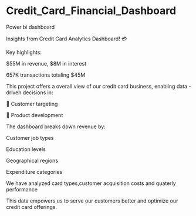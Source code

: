 # Credit_Card_Financial_Dashboard

Power bi dashboard


Insights from Credit Card Analytics Dashboard! 💳

Key highlights:

$55M in revenue, $8M in interest

657K transactions totaling $45M


This project offers a overall view of our credit card business, enabling data
-driven decisions in:

🎯 Customer targeting 

🚀 Product development 


The dashboard breaks down revenue by:

Customer job types

Education levels

Geographical regions

Expenditure categories

We have analyzed card types,customer acquisition costs and quaterly performance


This data empowers us to serve our customers better and optimize our credit card offerings.

